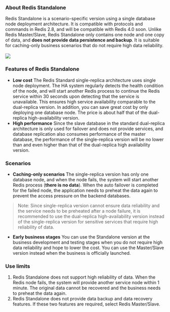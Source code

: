 
### About Redis Standalone
Redis Standalone is a scenario-specific version using a single database node deployment architecture. It is compatible with protocols and commands in Redis 2.8, and will be compatible with Redis 4.0 soon. Unlike Redis Master/Slave, Redis Standalone only contains one node and one copy of data, and **does not provide data persistence and backup**. It is suitable for caching-only business scenarios that do not require high data reliability.<br><br>
![](https://main.qcloudimg.com/raw/dba336b5ffa8b277bc2c36f3a8cd030d.svg)

### Features of Redis Standalone

 - **Low cost**
 The Redis Standard single-replica architecture uses single node deployment. The HA system regularly detects the health condition of the node, and will start another Redis process to continue the Redis service within 30 seconds upon detecting that the service is unavailable. This ensures high service availability comparable to the dual-replica version. In addition, you can save great cost by only deploying one database node. The price is about half that of the dual-replica high-availability version.
 - **High performance**
Since the slave database in the standard dual-replica architecture is only used for failover and does not provide services, and database replication also consumes performance of the master database, the performance of the single-replica version will be no lower than and even higher than that of the dual-replica high availability version.

### Scenarios


 - **Caching-only scenarios** 
The single-replica version has only one database node, and when the node fails, the system will start another Redis process (**there is no data**). When the auto failover is completed for the failed node, the application needs to preheat the data again to prevent the access pressure on the backend databases.
>Note: Since single-replica version cannot ensure data reliability and the service needs to be preheated after a node failure, it is recommended to use the dual-replica high-availability version instead of the single-replica version for sensitive services that require high reliability of data.

 - **Early business stages** 
You can use the Standalone version at the business development and testing stages when you do not require high data reliability and hope to lower the cost. You can use the Master/Slave version instead when the business is officially launched.

### Use limits

 1. Redis Standalone does not support high reliability of data. When the Redis node fails, the system will provide another service node within 1 minute. The original data cannot be recovered and the business needs to preheat the data again.
 2. Redis Standalone does not provide data backup and data recovery features. If these two features are required, select Redis Master/Slave.

